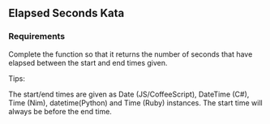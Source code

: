 ## Elapsed Seconds Kata

### Requirements 

Complete the function so that it returns the number of seconds that have elapsed between the start and end times given.

Tips:

The start/end times are given as Date (JS/CoffeeScript), DateTime (C#), Time (Nim), datetime(Python) and Time (Ruby) instances.
The start time will always be before the end time.






